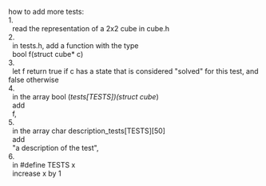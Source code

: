 how to add more tests:<br />
1.<br />
&nbsp; read the representation of a 2x2 cube in cube.h<br />
2.<br />
&nbsp; in tests.h, add a function with the type<br /> 
&nbsp; bool f(struct cube* c)<br />
3.<br /> 
&nbsp; let f return true if c has a state that is considered "solved" for this test, and false otherwise<br />
4.<br /> 
&nbsp; in the array bool (*tests[TESTS])(struct cube*)<br />
&nbsp; add<br />
&nbsp; f,<br />
5.<br /> 
&nbsp; in the array char description_tests[TESTS][50]<br />
&nbsp; add<br /> 
&nbsp; "a description of the test",<br />
6.<br /> 
&nbsp; in #define TESTS x<br />
&nbsp; increase x by 1<br />
